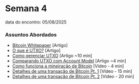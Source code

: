 # Semana 4
data do encontro: 05/08/2025

### Assuntos Abordados
- [Bitcoin Whitepaper](https://bitcoin.org/files/bitcoin-paper/bitcoin_pt_br.pdf) [Artigo]
- [O que é UTXO?](https://academy.binance.com/en/glossary/unspent-transaction-output-utxo) [Artigo]
- [Como gerenciar UTXO](https://river.com/learn/bitcoins-utxo-model/) [Artigo ~10 min]
- [Comparando UTXO com Account Model](https://www.kaleido.io/blockchain-blog/utxo-vs-account-model) [Artigo ~4 min]
- [Como funciona a mineiração de Bitcoin](https://www.youtube.com/watch?v=wTC31ZI6QM4) [Vídeo - 4 min]
- [Detalhes de uma transação de Bitcoin Pt. 1](https://www.youtube.com/watch?v=Em8nJN8IEes) [Vídeo - 15 min]
- [Detalhes de uma transação de Bitcoin Pt. 2](https://www.youtube.com/watch?v=f9nxuhLSyOg) [Vídeo - 20 min]
